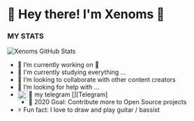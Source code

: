 # 🔔 Hey there! I'm Xenoms 👋

### MY STATS ###
![Xenoms GitHub Stats](https://github-readme-stats.vercel.app/api?username=Xenoms&show_icons=true&hide_border=true)
- 🔭 I’m currently working on 🍃
- 🌱 I'm currently studying everything ...
- 👯 I’m looking to collaborate with other content creators
- 🤔 I’m looking for help with ...
- 💬 my telegram [<img align="left" alt="@Broken_Dick | telegram" width="22px" src="https://cdn.jsdelivr.net/npm/simple-icons@v3/icons/telegram.svg" />][Telegram]
- 🎲 2020 Goal: Contribute more to Open Source projects
- ⚡ Fun fact: I love to draw and play guitar / bassist
